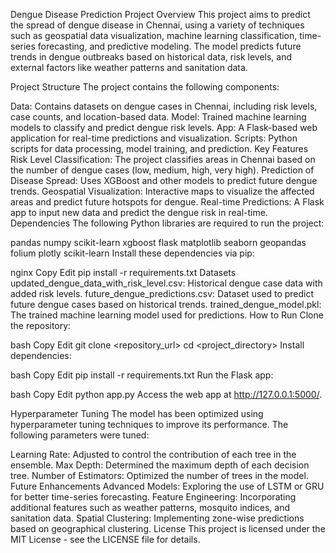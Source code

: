 Dengue Disease Prediction Project
Overview
This project aims to predict the spread of dengue disease in Chennai, using a variety of techniques such as geospatial data visualization, machine learning classification, time-series forecasting, and predictive modeling. The model predicts future trends in dengue outbreaks based on historical data, risk levels, and external factors like weather patterns and sanitation data.

Project Structure
The project contains the following components:

Data: Contains datasets on dengue cases in Chennai, including risk levels, case counts, and location-based data.
Model: Trained machine learning models to classify and predict dengue risk levels.
App: A Flask-based web application for real-time predictions and visualization.
Scripts: Python scripts for data processing, model training, and prediction.
Key Features
Risk Level Classification: The project classifies areas in Chennai based on the number of dengue cases (low, medium, high, very high).
Prediction of Disease Spread: Uses XGBoost and other models to predict future dengue trends.
Geospatial Visualization: Interactive maps to visualize the affected areas and predict future hotspots for dengue.
Real-time Predictions: A Flask app to input new data and predict the dengue risk in real-time.
Dependencies
The following Python libraries are required to run the project:

pandas
numpy
scikit-learn
xgboost
flask
matplotlib
seaborn
geopandas
folium
plotly
scikit-learn
Install these dependencies via pip:

nginx
Copy
Edit
pip install -r requirements.txt
Datasets
updated_dengue_data_with_risk_level.csv: Historical dengue case data with added risk levels.
future_dengue_predictions.csv: Dataset used to predict future dengue cases based on historical trends.
trained_dengue_model.pkl: The trained machine learning model used for predictions.
How to Run
Clone the repository:

bash
Copy
Edit
git clone <repository_url>
cd <project_directory>
Install dependencies:

bash
Copy
Edit
pip install -r requirements.txt
Run the Flask app:

bash
Copy
Edit
python app.py
Access the web app at http://127.0.0.1:5000/.

Hyperparameter Tuning
The model has been optimized using hyperparameter tuning techniques to improve its performance. The following parameters were tuned:

Learning Rate: Adjusted to control the contribution of each tree in the ensemble.
Max Depth: Determined the maximum depth of each decision tree.
Number of Estimators: Optimized the number of trees in the model.
Future Enhancements
Advanced Models: Exploring the use of LSTM or GRU for better time-series forecasting.
Feature Engineering: Incorporating additional features such as weather patterns, mosquito indices, and sanitation data.
Spatial Clustering: Implementing zone-wise predictions based on geographical clustering.
License
This project is licensed under the MIT License - see the LICENSE file for details.
